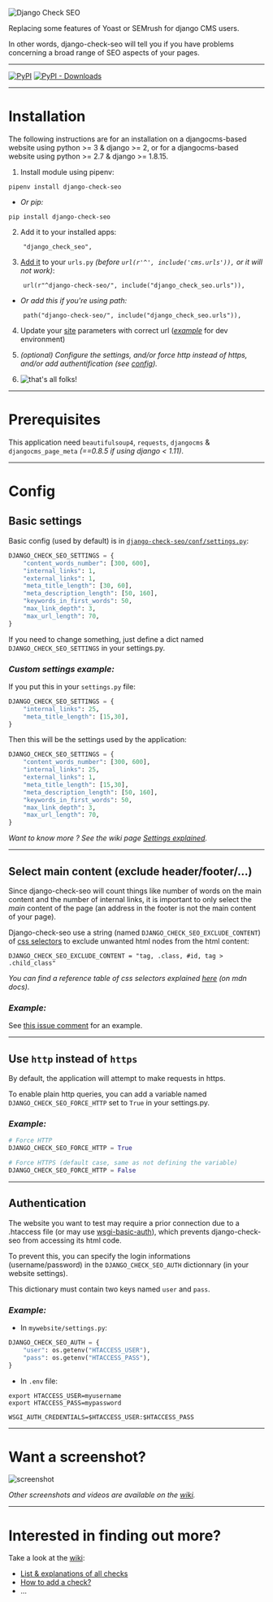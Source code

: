 ![Django Check SEO](https://user-images.githubusercontent.com/45763865/69130297-8def1800-0ab0-11ea-8e3f-973e0f97a080.png)

Replacing some features of Yoast or SEMrush for django CMS users.

In other words, django-check-seo will tell you if you have problems concerning a broad range of SEO aspects of your pages.

----

[![PyPI](https://img.shields.io/pypi/v/django-check-seo?color=%232a2)](https://pypi.org/project/django-check-seo/) [![PyPI - Downloads](https://img.shields.io/pypi/dm/django-check-seo)](https://pypi.org/project/django-check-seo/)

----

# Installation

The following instructions are for an installation on a djangocms-based website using python >= 3 & django >= 2, or for a djangocms-based website using python >= 2.7 & django >= 1.8.15.

 1. Install module using pipenv:
 ```
 pipenv install django-check-seo
 ```
 * *Or pip:*
 ```
 pip install django-check-seo
 ```
 2. Add it to your installed apps:
 ```
     "django_check_seo",
 ```
 3. [Add it](https://user-images.githubusercontent.com/45763865/72879105-83453f00-3cfc-11ea-8f1f-933ce7af4964.png) to your `urls.py` *(before `url(r'^', include('cms.urls')),` or it will not work)*:
 ```
     url(r"^django-check-seo/", include("django_check_seo.urls")),
 ```
 * *Or add this if you're using path:*
 ```
     path("django-check-seo/", include("django_check_seo.urls")),
 ```
 4. Update your [site](https://i.imgur.com/pNRsKs7.png) parameters with correct url (*[example](https://i.imgur.com/IedF3xE.png)* for dev environment)

 5. *(optional) Configure the settings, and/or force http instead of https, and/or add authentification (see [config](#config])).*

 6. ![that's all folks!](https://i.imgur.com/o2Tcd2E.png)

----

# Prerequisites

This application need `beautifulsoup4`, `requests`, `djangocms` & `djangocms_page_meta` *(==0.8.5 if using django < 1.11)*.

----

# Config

## Basic settings

Basic config (used by default) is in [`django-check-seo/conf/settings.py`](https://github.com/kapt-labs/django-check-seo/blob/master/django_check_seo/conf/settings.py#L5-L15):
```python
DJANGO_CHECK_SEO_SETTINGS = {
    "content_words_number": [300, 600],
    "internal_links": 1,
    "external_links": 1,
    "meta_title_length": [30, 60],
    "meta_description_length": [50, 160],
    "keywords_in_first_words": 50,
    "max_link_depth": 3,
    "max_url_length": 70,
}
```

If you need to change something, just define a dict named `DJANGO_CHECK_SEO_SETTINGS` in your settings.py.

### *Custom settings example:*

If you put this in your `settings.py` file:

```python
DJANGO_CHECK_SEO_SETTINGS = {
    "internal_links": 25,
    "meta_title_length": [15,30],
}
```

Then this will be the settings used by the application:

```python
DJANGO_CHECK_SEO_SETTINGS = {
    "content_words_number": [300, 600],
    "internal_links": 25,
    "external_links": 1,
    "meta_title_length": [15,30],
    "meta_description_length": [50, 160],
    "keywords_in_first_words": 50,
    "max_link_depth": 3,
    "max_url_length": 70,
}
```

*Want to know more ? See the wiki page [Settings explained](https://github.com/kapt-labs/django-check-seo/wiki/Settings-explained).*

----

## Select main content (exclude header/footer/...)

Since django-check-seo will count things like number of words on the main content and the number of internal links, it is important to only select the *main* content of the page (an address in the footer is not the main content of your page).

Django-check-seo use a string (named `DJANGO_CHECK_SEO_EXCLUDE_CONTENT`) of [css selectors](https://developer.mozilla.org/en-US/docs/Web/CSS/CSS_Selectors) to exclude unwanted html nodes from the html content:

```
DJANGO_CHECK_SEO_EXCLUDE_CONTENT = "tag, .class, #id, tag > .child_class"
```

*You can find a reference table of css selectors explained [here](https://developer.mozilla.org/en-US/docs/Learn/CSS/Building_blocks/Selectors#Reference_table_of_selectors) (on mdn docs).*

### *Example:*

See [this issue comment](https://github.com/kapt-labs/django-check-seo/issues/35#issuecomment-593429870) for an example.

----

## Use `http` instead of `https`

By default, the application will attempt to make requests in https.

To enable plain http queries, you can add a variable named `DJANGO_CHECK_SEO_FORCE_HTTP` set to `True` in your settings.py.

### *Example:*

```python
# Force HTTP
DJANGO_CHECK_SEO_FORCE_HTTP = True

# Force HTTPS (default case, same as not defining the variable)
DJANGO_CHECK_SEO_FORCE_HTTP = False
```

----

## Authentication

The website you want to test may require a prior connection due to a .htaccess file (or may use [wsgi-basic-auth](https://github.com/mvantellingen/wsgi-basic-auth)), which prevents django-check-seo from accessing its html code.

To prevent this, you can specify the login informations (username/password) in the `DJANGO_CHECK_SEO_AUTH` dictionnary (in your website settings).

This dictionary must contain two keys named `user` and `pass`.

### *Example:*

 * In `mywebsite/settings.py`:
 ```python
 DJANGO_CHECK_SEO_AUTH = {
     "user": os.getenv("HTACCESS_USER"),
     "pass": os.getenv("HTACCESS_PASS"),
 }
 ```

 * In `.env` file:
 ```
 export HTACCESS_USER=myusername
 export HTACCESS_PASS=mypassword

 WSGI_AUTH_CREDENTIALS=$HTACCESS_USER:$HTACCESS_PASS
 ```

----

# Want a screenshot?

![screenshot](https://i.imgur.com/hJGDvtw.png)

*Other screenshots and videos are available on the [wiki](https://github.com/kapt-labs/django-check-seo/wiki/Medias).*

----

# Interested in finding out more?

Take a look at the [wiki](https://github.com/kapt-labs/django-check-seo/wiki/):

 * [List & explanations of all checks](https://github.com/kapt-labs/django-check-seo/wiki/Description-of-the-checks)
 * [How to add a check?](https://github.com/kapt-labs/django-check-seo/wiki/How-to-add-a-check%3F)
 * ...
